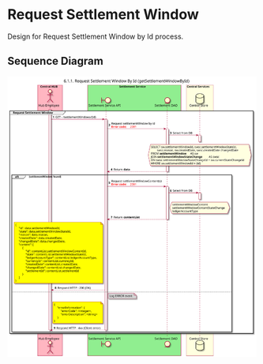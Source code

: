 # Request Settlement Window

Design for Request Settlement Window by Id process.

## Sequence Diagram

![seq-setwindow-6.1.1.svg](./assets/diagrams/sequence/seq-setwindow-6.1.1.svg)
